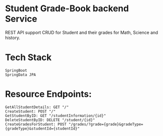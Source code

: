 # Student Grade-Book backend Service

REST API support CRUD for Student and their grades for Math, Science and history.

# Tech Stack
	SpringBoot
	SpringData JPA

# Resource Endpoints:
	GetAllStudentDetails: GET "/"
	CreateStudent: POST "/"
	GetStudentByID: GET "/studentInformation/{id}"
	DeleteStudentByID: DELETE "/student/{id}"
	CreateGradesForStudent: POST "/grades/?grade={grade}&gradeType={gradeType}&studentId={studentId}"
	

